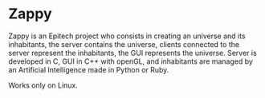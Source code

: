 # Zappy
Zappy is an Epitech project who consists in creating an universe and its inhabitants, the server contains the universe, clients connected to the server represent the inhabitants, the GUI represents the universe. Server is developed in C, GUI in C++ with openGL, and inhabitants are managed by an Artificial Intelligence made in Python or Ruby.

Works only on Linux.